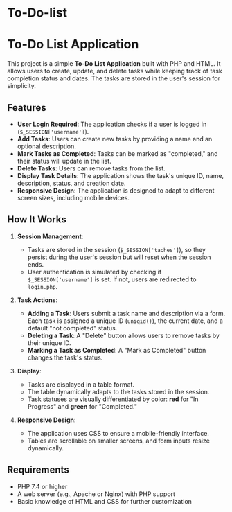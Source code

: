 # To-Do-list

# To-Do List Application

This project is a simple **To-Do List Application** built with PHP and HTML. It allows users to create, update, and delete tasks while keeping track of task completion status and dates. The tasks are stored in the user's session for simplicity.

## Features

- **User Login Required**: The application checks if a user is logged in (`$_SESSION['username']`).
- **Add Tasks**: Users can create new tasks by providing a name and an optional description.
- **Mark Tasks as Completed**: Tasks can be marked as "completed," and their status will update in the list.
- **Delete Tasks**: Users can remove tasks from the list.
- **Display Task Details**: The application shows the task's unique ID, name, description, status, and creation date.
- **Responsive Design**: The application is designed to adapt to different screen sizes, including mobile devices.

## How It Works

1. **Session Management**:
   - Tasks are stored in the session (`$_SESSION['taches']`), so they persist during the user's session but will reset when the session ends.
   - User authentication is simulated by checking if `$_SESSION['username']` is set. If not, users are redirected to `login.php`.

2. **Task Actions**:
   - **Adding a Task**: Users submit a task name and description via a form. Each task is assigned a unique ID (`uniqid()`), the current date, and a default "not completed" status.
   - **Deleting a Task**: A "Delete" button allows users to remove tasks by their unique ID.
   - **Marking a Task as Completed**: A "Mark as Completed" button changes the task's status.

3. **Display**:
   - Tasks are displayed in a table format.
   - The table dynamically adapts to the tasks stored in the session.
   - Task statuses are visually differentiated by color: **red** for "In Progress" and **green** for "Completed."

4. **Responsive Design**:
   - The application uses CSS to ensure a mobile-friendly interface.
   - Tables are scrollable on smaller screens, and form inputs resize dynamically.

## Requirements

- PHP 7.4 or higher
- A web server (e.g., Apache or Nginx) with PHP support
- Basic knowledge of HTML and CSS for further customization
